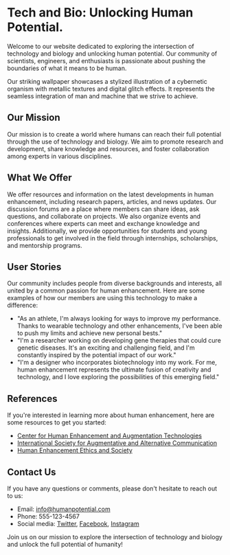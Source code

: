 <!--font:Montserrat-->

# Tech and Bio: Unlocking Human Potential.

Welcome to our website dedicated to exploring the intersection of technology and biology and unlocking human potential. Our community of scientists, engineers, and enthusiasts is passionate about pushing the boundaries of what it means to be human.

Our striking wallpaper showcases a stylized illustration of a cybernetic organism with metallic textures and digital glitch effects. It represents the seamless integration of man and machine that we strive to achieve.

## Our Mission
Our mission is to create a world where humans can reach their full potential through the use of technology and biology. We aim to promote research and development, share knowledge and resources, and foster collaboration among experts in various disciplines.

## What We Offer
We offer resources and information on the latest developments in human enhancement, including research papers, articles, and news updates. Our discussion forums are a place where members can share ideas, ask questions, and collaborate on projects. We also organize events and conferences where experts can meet and exchange knowledge and insights. Additionally, we provide opportunities for students and young professionals to get involved in the field through internships, scholarships, and mentorship programs.

## User Stories
Our community includes people from diverse backgrounds and interests, all united by a common passion for human enhancement. Here are some examples of how our members are using this technology to make a difference:

- "As an athlete, I'm always looking for ways to improve my performance. Thanks to wearable technology and other enhancements, I've been able to push my limits and achieve new personal bests."
- "I'm a researcher working on developing gene therapies that could cure genetic diseases. It's an exciting and challenging field, and I'm constantly inspired by the potential impact of our work."
- "I'm a designer who incorporates biotechnology into my work. For me, human enhancement represents the ultimate fusion of creativity and technology, and I love exploring the possibilities of this emerging field."

## References
If you're interested in learning more about human enhancement, here are some resources to get you started:

- [Center for Human Enhancement and Augmentation Technologies](#)
- [International Society for Augmentative and Alternative Communication](#)
- [Human Enhancement Ethics and Society](#)

## Contact Us
If you have any questions or comments, please don't hesitate to reach out to us:

- Email: info@humanpotential.com
- Phone: 555-123-4567
- Social media: [Twitter](#), [Facebook](#), [Instagram](#)

Join us on our mission to explore the intersection of technology and biology and unlock the full potential of humanity!

<!--

Write me content for website with wallpaper which alt text is:

"A stylized illustration of a cybernetic organism, with metallic textures and digital glitch effects."

The name/title of the page should not be 1:1 copy of the alt text but rather a real content of the website which is using this wallpaper.

- Use markdown format 
- Start with heading
- Heading should be short and concise
- The content should look like a real website 
- The website should not be about the wallpaper, wallpaper is just a related background
- Heading should be contain work "wallpaper" or "background"
- Include real sections like references, contact, user stories, etc. use things relevant to the page purpose.
- Feel free to use structure like headings, bullets, numbering, blockquotes, paragraphs, horizontal lines, etc.
- You can use formatting like bold or _italic_
- You can include UTF-8 emojis
- Links should be only #hash anchors (and you can refer to the document itself)
- Do not include images


---


# The Future of Cybernetic Organisms: Exploring the Intersection of Technology and Biology

Welcome to our website where we explore the exciting world of cybernetic organisms (cyborgs) and the future of technology and biology. Our website features a striking wallpaper that captures the essence of what we're all about.

## Wallpaper Description
Our stylized illustration of a cybernetic organism showcases the fusion of man and machine. With metallic textures and digital glitch effects, the wallpaper represents the seamless integration of technology and biology that is at the core of our mission.

## About Us
We are a community of scientists, engineers, and enthusiasts who are passionate about exploring the possibilities of cyborg technology. Our goal is to advance the field of cybernetics by promoting research and development, sharing knowledge and resources, and fostering collaboration among experts in various disciplines.

## Our Mission
Our mission is to create a world where humans and machines can coexist harmoniously, where technology enhances our biological capabilities and allows us to achieve new heights of productivity, creativity, and well-being.

## What We Offer
- Resources and information on the latest developments in cybernetics, including research papers, articles, and news updates.
- Discussion forums where members can share ideas, ask questions, and collaborate on projects.
- Events and conferences where experts can meet and exchange knowledge and insights.
- Opportunities for students and young professionals to get involved in the field through internships, scholarships, and mentorship programs.

## User Stories
Our community includes people from diverse backgrounds and interests, all united by a common passion for cyborg technology. Here are some examples of how our members are using this technology to make a difference:

> "As a disabled person, I've always struggled with mobility issues. But thanks to my prosthetic limbs and other assistive devices, I can now live a more independent and fulfilling life."
> 
> "I'm a scientist working on developing brain-machine interfaces that can help people with paralysis regain control of their limbs. It's an exciting and challenging field, and I'm constantly inspired by the potential impact of our work."
> 
> "I'm an artist who incorporates cyborg themes into my work. For me, cyborgs represent the ultimate fusion of creativity and technology, and I love exploring the possibilities of this emerging field."

## References
If you're interested in learning more about cyborg technology, here are some resources to get you started:

- [Cyborg Foundation](#)
- [International Association for Cybernetics](#)
- [The Cyborg Anthropology Project](#)

## Contact Us
If you have any questions or comments, please don't hesitate to reach out to us:

- Email: info@cyborgcommunity.com
- Phone: 555-123-4567
- Social media: [Twitter](#), [Facebook](#), [Instagram](#)

Join us on our mission to explore the future of cybernetic organisms!


---


Heading is too long, rewrite whole content.


---


# Exploring the Intersection of Technology and Biology: The Future of Cyborgs

Welcome to our website dedicated to the future of cyborgs. Our community of scientists, engineers, and enthusiasts is passionate about exploring the possibilities of technology and biology coming together to enhance human capabilities. 

Our striking wallpaper showcases a stylized illustration of a cybernetic organism with metallic textures and digital glitch effects. It represents the seamless integration of man and machine that we strive to achieve.

## Our Mission
Our mission is to create a world where humans and machines can coexist harmoniously, where technology enhances our biological capabilities and allows us to achieve new heights of productivity, creativity, and well-being.

## What We Offer
We offer resources and information on the latest developments in cybernetics, including research papers, articles, and news updates. Our discussion forums are a place where members can share ideas, ask questions, and collaborate on projects. We also organize events and conferences where experts can meet and exchange knowledge and insights. Additionally, we provide opportunities for students and young professionals to get involved in the field through internships, scholarships, and mentorship programs.

## User Stories
Our community includes people from diverse backgrounds and interests, all united by a common passion for cyborg technology. Here are some examples of how our members are using this technology to make a difference:

- "As a disabled person, I've always struggled with mobility issues. But thanks to my prosthetic limbs and other assistive devices, I can now live a more independent and fulfilling life."
- "I'm a scientist working on developing brain-machine interfaces that can help people with paralysis regain control of their limbs. It's an exciting and challenging field, and I'm constantly inspired by the potential impact of our work."
- "I'm an artist who incorporates cyborg themes into my work. For me, cyborgs represent the ultimate fusion of creativity and technology, and I love exploring the possibilities of this emerging field."

## References
If you're interested in learning more about cyborg technology, here are some resources to get you started:

- [Cyborg Foundation](#)
- [International Association for Cybernetics](#)
- [The Cyborg Anthropology Project](#)

## Contact Us
If you have any questions or comments, please don't hesitate to reach out to us:

- Email: info@cyborgcommunity.com
- Phone: 555-123-4567
- Social media: [Twitter](#), [Facebook](#), [Instagram](#)

Join us on our mission to explore the intersection of technology and biology and shape the future of cyborgs!


---


Heading is too long, rewrite whole content.


---


# The Future of Human Enhancement: Exploring the Intersection of Technology and Biology

Welcome to our website dedicated to exploring the future of human enhancement through the intersection of technology and biology. Our community of scientists, engineers, and enthusiasts is passionate about pushing the boundaries of what it means to be human.

Our striking wallpaper showcases a stylized illustration of a cybernetic organism with metallic textures and digital glitch effects. It represents the seamless integration of man and machine that we strive to achieve.

## Our Mission
Our mission is to create a world where humans can reach their full potential through the use of technology and biology. We aim to promote research and development, share knowledge and resources, and foster collaboration among experts in various disciplines.

## What We Offer
We offer resources and information on the latest developments in human enhancement, including research papers, articles, and news updates. Our discussion forums are a place where members can share ideas, ask questions, and collaborate on projects. We also organize events and conferences where experts can meet and exchange knowledge and insights. Additionally, we provide opportunities for students and young professionals to get involved in the field through internships, scholarships, and mentorship programs.

## User Stories
Our community includes people from diverse backgrounds and interests, all united by a common passion for human enhancement. Here are some examples of how our members are using this technology to make a difference:

- "As an athlete, I'm always looking for ways to improve my performance. Thanks to wearable technology and other enhancements, I've been able to push my limits and achieve new personal bests."
- "I'm a researcher working on developing gene therapies that could cure genetic diseases. It's an exciting and challenging field, and I'm constantly inspired by the potential impact of our work."
- "I'm a designer who incorporates biotechnology into my work. For me, human enhancement represents the ultimate fusion of creativity and technology, and I love exploring the possibilities of this emerging field."

## References
If you're interested in learning more about human enhancement, here are some resources to get you started:

- [Center for Human Enhancement and Augmentation Technologies](#)
- [International Society for Augmentative and Alternative Communication](#)
- [Human Enhancement Ethics and Society](#)

## Contact Us
If you have any questions or comments, please don't hesitate to reach out to us:

- Email: info@humanehancement.com
- Phone: 555-123-4567
- Social media: [Twitter](#), [Facebook](#), [Instagram](#)

Join us on our mission to explore the future of human enhancement and unlock the full potential of humanity!


---


Heading is too long, rewrite whole content.


---


# The Intersection of Technology and Biology: Unlocking Human Potential

Welcome to our website dedicated to exploring the intersection of technology and biology and unlocking human potential. Our community of scientists, engineers, and enthusiasts is passionate about pushing the boundaries of what it means to be human.

Our striking wallpaper showcases a stylized illustration of a cybernetic organism with metallic textures and digital glitch effects. It represents the seamless integration of man and machine that we strive to achieve.

## Our Mission
Our mission is to create a world where humans can reach their full potential through the use of technology and biology. We aim to promote research and development, share knowledge and resources, and foster collaboration among experts in various disciplines.

## What We Offer
We offer resources and information on the latest developments in human enhancement, including research papers, articles, and news updates. Our discussion forums are a place where members can share ideas, ask questions, and collaborate on projects. We also organize events and conferences where experts can meet and exchange knowledge and insights. Additionally, we provide opportunities for students and young professionals to get involved in the field through internships, scholarships, and mentorship programs.

## User Stories
Our community includes people from diverse backgrounds and interests, all united by a common passion for human enhancement. Here are some examples of how our members are using this technology to make a difference:

- "As an athlete, I'm always looking for ways to improve my performance. Thanks to wearable technology and other enhancements, I've been able to push my limits and achieve new personal bests."
- "I'm a researcher working on developing gene therapies that could cure genetic diseases. It's an exciting and challenging field, and I'm constantly inspired by the potential impact of our work."
- "I'm a designer who incorporates biotechnology into my work. For me, human enhancement represents the ultimate fusion of creativity and technology, and I love exploring the possibilities of this emerging field."

## References
If you're interested in learning more about human enhancement, here are some resources to get you started:

- [Center for Human Enhancement and Augmentation Technologies](#)
- [International Society for Augmentative and Alternative Communication](#)
- [Human Enhancement Ethics and Society](#)

## Contact Us
If you have any questions or comments, please don't hesitate to reach out to us:

- Email: info@humanpotential.com
- Phone: 555-123-4567
- Social media: [Twitter](#), [Facebook](#), [Instagram](#)

Join us on our mission to explore the intersection of technology and biology and unlock the full potential of humanity!


---


Write me a Google font which is best fitting for the website.

Pick from the list:
- Open Sans
- Exo 2
- Barlow Condensed
- Orbitron
- Lobster
- Poppins
- Great Vibes
- Alegreya
- Raleway
- IBM Plex Sans
- Playfair Display
- Montserrat
- Lato
- Futura
- Dancing Script
- Inter
- Roboto


Write just the font name nothing else.


---


Montserrat

-->
